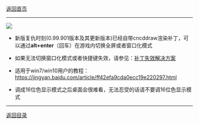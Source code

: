 [返回首页](/index.md)

***

![](./16bit.png)

- 新版复仇时刻(0.99.901版本及其更新版本)已经自带cncddraw渲染补丁，可以通过**alt+enter**（回车）在游戏内切换全屏或者窗口化模式

- 如果无法切换窗口化模式或者快捷键失效，请参见：[补丁失效解决方案](/QuestionNAnswer/ddraw.md#RenderPatchFailed)

- 适用于win7/win10用户的教程：https://jingyan.baidu.com/article/ff42efa9cda0ecc19e220297.html

- 调成16位色显示模式之后桌面会很难看，无法忍受的话请不要调16位色显示模式












***
[返回目录](/QuestionNAnswer/index.md#gaming-problem)
